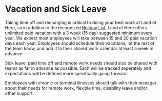 # Vacation and Sick Leave

Taking time off and recharging is critical to doing your best work at Land of Here, so in addition to the recognized [Holiday List](https://github.com/landofhere/handbook/blob/master/Benefits%20and%20Perks/Holiday%20List.md), Land of Here offers unlimited paid vacation with a 3 week (15 day) suggested minimum every year. We expect most employees will take between 15 and 20 paid vacation days each year.  Employees should schedule their vacations, let the rest of the team know, and add it to their shared work calendar at least a week in advance.

Sick leave, paid time off and remote work needs should also be shared with teams as far in advance as possible. Each will be tracked seperately and expectations will be defined more specifically going forward.  

Employees with chronic or terminal illnesses should talk with their manager about their needs for remote work, flexible time, disability leave and/or other support.
